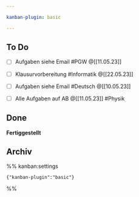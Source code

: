 ```yaml
---

kanban-plugin: basic

---
```


## To Do

- [ ] Aufgaben siehe Email #PGW @[[11.05.23]]
- [ ] Klausurvorbereitung #Informatik @[[22.05.23]]
- [ ] Aufgaben siehe Email #Deutsch @[[10.05.23]]
- [ ] Alle Aufgaben auf AB @[[11.05.23]] #Physik


## Done

**Fertiggestellt**


## Archiv





%% kanban:settings
```
{"kanban-plugin":"basic"}
```
%%